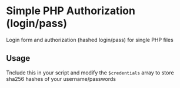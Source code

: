 # Simple PHP Authorization (login/pass)
Login form and authorization (hashed login/pass) for single PHP files
## Usage
Tnclude this in your script and modify the `$credentials` array to store sha256 hashes of your username/passwords 
